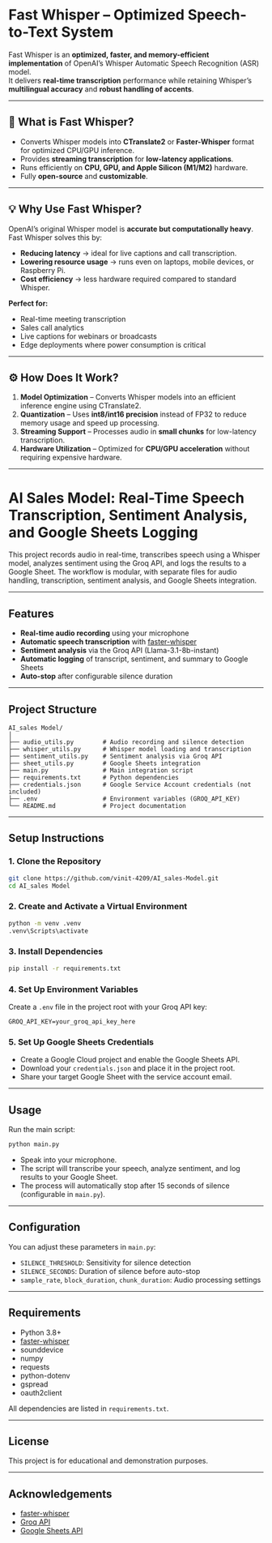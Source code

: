 # Fast Whisper – Optimized Speech-to-Text System

Fast Whisper is an **optimized, faster, and memory-efficient implementation** of OpenAI’s Whisper Automatic Speech Recognition (ASR) model.  
It delivers **real-time transcription** performance while retaining Whisper’s **multilingual accuracy** and **robust handling of accents**.

---

## 🚀 What is Fast Whisper?
- Converts Whisper models into **CTranslate2** or **Faster-Whisper** format for optimized CPU/GPU inference.  
- Provides **streaming transcription** for **low-latency applications**.  
- Runs efficiently on **CPU, GPU, and Apple Silicon (M1/M2)** hardware.  
- Fully **open-source** and **customizable**.

---

## 💡 Why Use Fast Whisper?
OpenAI’s original Whisper model is **accurate but computationally heavy**. Fast Whisper solves this by:  

- **Reducing latency** → ideal for live captions and call transcription.  
- **Lowering resource usage** → runs even on laptops, mobile devices, or Raspberry Pi.  
- **Cost efficiency** → less hardware required compared to standard Whisper.

**Perfect for:**
- Real-time meeting transcription  
- Sales call analytics  
- Live captions for webinars or broadcasts  
- Edge deployments where power consumption is critical  

---

## ⚙ How Does It Work?
1. **Model Optimization** – Converts Whisper models into an efficient inference engine using CTranslate2.  
2. **Quantization** – Uses **int8/int16 precision** instead of FP32 to reduce memory usage and speed up processing.  
3. **Streaming Support** – Processes audio in **small chunks** for low-latency transcription.  
4. **Hardware Utilization** – Optimized for **CPU/GPU acceleration** without requiring expensive hardware.  

---
# AI Sales Model: Real-Time Speech Transcription, Sentiment Analysis, and Google Sheets Logging

This project records audio in real-time, transcribes speech using a Whisper model, analyzes sentiment using the Groq API, and logs the results to a Google Sheet. The workflow is modular, with separate files for audio handling, transcription, sentiment analysis, and Google Sheets integration.

---

## Features

- **Real-time audio recording** using your microphone
- **Automatic speech transcription** with [faster-whisper](https://github.com/SYSTRAN/faster-whisper)
- **Sentiment analysis** via the Groq API (Llama-3.1-8b-instant)
- **Automatic logging** of transcript, sentiment, and summary to Google Sheets
- **Auto-stop** after configurable silence duration

---

## Project Structure

```
AI_sales Model/
│
├── audio_utils.py        # Audio recording and silence detection
├── whisper_utils.py      # Whisper model loading and transcription
├── sentiment_utils.py    # Sentiment analysis via Groq API
├── sheet_utils.py        # Google Sheets integration
├── main.py               # Main integration script
├── requirements.txt      # Python dependencies
├── credentials.json      # Google Service Account credentials (not included)
├── .env                  # Environment variables (GROQ_API_KEY)
└── README.md             # Project documentation
```

---

## Setup Instructions

### 1. Clone the Repository

```sh
git clone https://github.com/vinit-4209/AI_sales-Model.git
cd AI_sales Model
```

### 2. Create and Activate a Virtual Environment

```sh
python -m venv .venv
.venv\Scripts\activate
```

### 3. Install Dependencies

```sh
pip install -r requirements.txt
```

### 4. Set Up Environment Variables

Create a `.env` file in the project root with your Groq API key:

```
GROQ_API_KEY=your_groq_api_key_here
```

### 5. Set Up Google Sheets Credentials

- Create a Google Cloud project and enable the Google Sheets API.
- Download your `credentials.json` and place it in the project root.
- Share your target Google Sheet with the service account email.

---

## Usage

Run the main script:

```sh
python main.py
```

- Speak into your microphone.
- The script will transcribe your speech, analyze sentiment, and log results to your Google Sheet.
- The process will automatically stop after 15 seconds of silence (configurable in `main.py`).

---

## Configuration

You can adjust these parameters in `main.py`:

- `SILENCE_THRESHOLD`: Sensitivity for silence detection
- `SILENCE_SECONDS`: Duration of silence before auto-stop
- `sample_rate`, `block_duration`, `chunk_duration`: Audio processing settings

---

## Requirements

- Python 3.8+
- [faster-whisper](https://github.com/SYSTRAN/faster-whisper)
- sounddevice
- numpy
- requests
- python-dotenv
- gspread
- oauth2client

All dependencies are listed in `requirements.txt`.

---

## License

This project is for educational and demonstration purposes.

---

## Acknowledgements

- [faster-whisper](https://github.com/SYSTRAN/faster-whisper)
- [Groq API](https://console.groq.com/)
- [Google Sheets API](https://developers.google.com/sheets/api)
